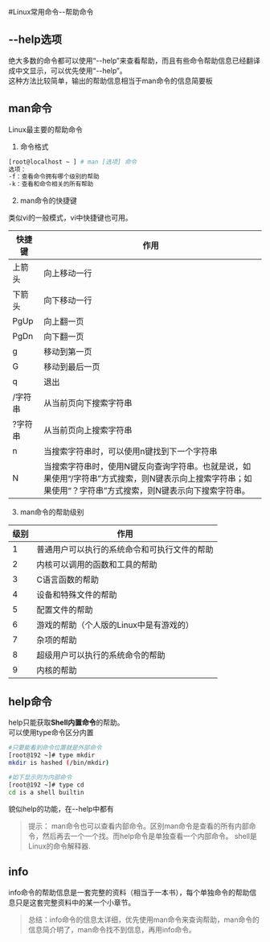 #Linux常用命令--帮助命令
## --help选项
绝大多数的命令都可以使用“--help”来查看帮助，而且有些命令帮助信息已经翻译成中文显示，可以优先使用“--help”。  
这种方法比较简单，输出的帮助信息相当于man命令的信息简要板
## man命令
Linux最主要的帮助命令  
1. 命令格式
```bash {.line-numbers}
[root@localhost ~ ] # man [选项] 命令
选项：
-f：查看命令拥有哪个级别的帮助
-k：查看和命令相关的所有帮助
```
2. man命令的快捷键        

类似vi的一般模式，vi中快捷键也可用。

|快捷键|作用|
|----|----|
|上箭头|向上移动一行|
|下箭头|向下移动一行|
|PgUp|向上翻一页|
|PgDn|	向下翻一页|
|g	|移动到第一页|
|G	|移动到最后一页|
|q	|退出|
|/字符串|	从当前页向下搜索字符串|
|?字符串	|从当前页向上搜索字符串|
|n	|当搜索字符串时，可以使用n键找到下一个字符串|
|N	|当搜索字符串时，使用N键反向查询字符串。也就是说，如果使用“/字符串”方式搜索，则N键表示向上搜索字符串；如果使用“？字符串”方式搜索，则N键表示向下搜索字符串。|

3. man命令的帮助级别

|级别	|作用|
|---|---|
|1|	普通用户可以执行的系统命令和可执行文件的帮助
|2|	内核可以调用的函数和工具的帮助
|3|	C语言函数的帮助
|4|	设备和特殊文件的帮助
|5|	配置文件的帮助
|6|	游戏的帮助（个人版的Linux中是有游戏的）
|7|	杂项的帮助
|8|	超级用户可以执行的系统命令的帮助
|9|	内核的帮助

## help命令
help只能获取**Shell内置命令**的帮助。  
可以使用type命令区分内置
```bash {.line-numbers}
#只要能看到命令位置就是外部命令
[root@192 ~]# type mkdir
mkdir is hashed (/bin/mkdir)
 
#如下显示则为内部命令
[root@192 ~]# type cd
cd is a shell builtin
```
貌似help的功能，在--help中都有

>提示：
man命令也可以查看内部命令。区别man命令是查看的所有内部命令，然后再去一个一个找。而help命令是单独查看一个内部命令。
shell是Linux的命令解释器.

## info
info命令的帮助信息是一套完整的资料（相当于一本书），每个单独命令的帮助信息只是这套完整资料中的某一个小章节。  
>总结：info命令的信息太详细，优先使用man命令来查询帮助，man命令的信息简介明了，man命令找不到信息，再用info命令。
